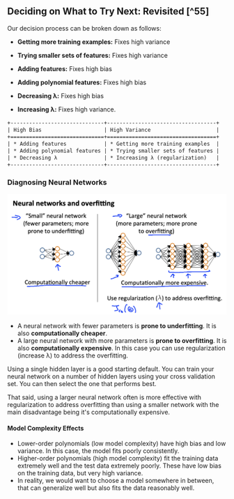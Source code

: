 ## Deciding on What to Try Next: Revisited [^55]

 

Our decision process can be broken down as follows:

* **Getting more training examples:** Fixes high variance

* **Trying smaller sets of features:** Fixes high variance

* **Adding features:** Fixes high bias

* **Adding polynomial features:** Fixes high bias

* **Decreasing λ:** Fixes high bias

* **Increasing λ:** Fixes high variance.

```
+------------------------------+-----------------------------------+
| High Bias                    | High Variance                     |
+==============================+===================================+
| * Adding features            | * Getting more training examples  |
| * Adding polynomial features | * Trying smaller sets of features |
| * Decreasing λ               | * Increasing λ (regularization)   |
+------------------------------+-----------------------------------+
```

### Diagnosing Neural Networks

![](07-deciding-on-what-to-try-next-revisited.assets/image-20210509082416635.png)

* A neural network with fewer parameters is **prone to underfitting**. It is also **computationally cheaper**.
* A large neural network with more parameters is **prone to overfitting**. It is also **computationally expensive**. In this case you can use regularization (increase λ) to address the overfitting.

Using a single hidden layer is a good starting default. You can train your neural network on a number of hidden layers using your cross validation set. You can then select the one that performs best.  

That said, using a larger neural network often is more effective with regularization to address overfitting than using a smaller network with the main disadvantage being it's computationally expensive.

#### Model Complexity Effects

* Lower-order polynomials (low model complexity) have high bias and low variance. In this case, the model fits poorly consistently.
* Higher-order polynomials (high model complexity) fit the training data extremely well and the test data extremely poorly. These have low bias on the training data, but very high variance.
* In reality, we would want to choose a model somewhere in between, that can generalize well but also fits the data reasonably well.
